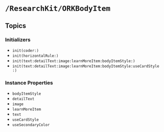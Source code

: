 # ``/ResearchKit/ORKBodyItem``

<!-- The content below this line is auto-generated and is redundant. You should either incorporate it into your content above this line or delete it. -->

## Topics

### Initializers

- ``init(coder:)``
- ``init(horizontalRule:)``
- ``init(text:detailText:image:learnMoreItem:bodyItemStyle:)``
- ``init(text:detailText:image:learnMoreItem:bodyItemStyle:useCardStyle:)``

### Instance Properties

- ``bodyItemStyle``
- ``detailText``
- ``image``
- ``learnMoreItem``
- ``text``
- ``useCardStyle``
- ``useSecondaryColor``